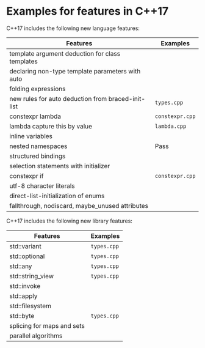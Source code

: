 # Examples for features in C++17

C++17 includes the following new language features:

| Features       | Examples |
| -------------- | ---- |
| template argument deduction for class templates |     |
| declaring non-type template parameters with auto |     |
| folding expressions |     |
| new rules for auto deduction from braced-init-list | `types.cpp` |
| constexpr lambda | `constexpr.cpp` |
| lambda capture this by value | `lambda.cpp` |
| inline variables |     |
| nested namespaces | Pass |
| structured bindings |     |
| selection statements with initializer |     |
| constexpr if | `constexpr.cpp` |
| utf-8 character literals |     |
| direct-list-initialization of enums |     |
| fallthrough, nodiscard, maybe_unused attributes |     |

C++17 includes the following new library features:

| Features       | Examples |
| -------------- | ---- |
| std::variant | `types.cpp` |
| std::optional | `types.cpp` |
| std::any | `types.cpp` |
| std::string_view | `types.cpp` |
| std::invoke |     |
| std::apply |     |
| std::filesystem |     |
| std::byte | `types.cpp` |
| splicing for maps and sets |     |
| parallel algorithms |     |

